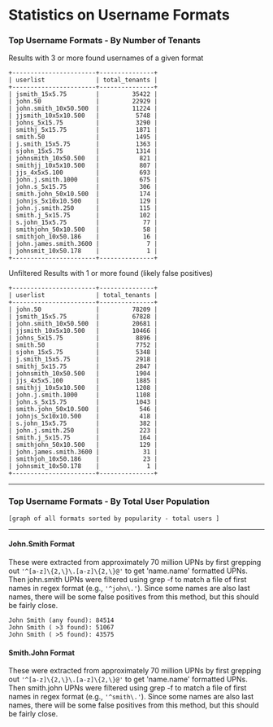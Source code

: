 # Statistics on Username Formats


### Top Username Formats - By Number of Tenants

Results with 3 or more found usernames of a given format

```
+-----------------------+---------------+
| userlist              | total_tenants |
+-----------------------+---------------+
| jsmith_15x5.75        |         35422 |
| john.50               |         22929 |
| john.smith_10x50.500  |         11224 |
| jjsmith_10x5x10.500   |          5748 |
| johns_5x15.75         |          3290 |
| smithj_5x15.75        |          1871 |
| smith.50              |          1495 |
| j.smith_15x5.75       |          1363 |
| sjohn_15x5.75         |          1314 |
| johnsmith_10x50.500   |           821 |
| smithjj_10x5x10.500   |           807 |
| jjs_4x5x5.100         |           693 |
| john.j.smith.1000     |           675 |
| john.s_5x15.75        |           306 |
| smith.john_50x10.500  |           174 |
| johnjs_5x10x10.500    |           129 |
| john.j.smith.250      |           115 |
| smith.j_5x15.75       |           102 |
| s.john_15x5.75        |            77 |
| smithjohn_50x10.500   |            58 |
| smithjoh_10x50.186    |            16 |
| john.james.smith.3600 |             7 |
| johnsmit_10x50.178    |             1 |
+-----------------------+---------------+
```


Unfiltered Results with 1 or more found (likely false positives)

```
+-----------------------+---------------+
| userlist              | total_tenants |
+-----------------------+---------------+
| john.50               |         78209 |
| jsmith_15x5.75        |         67828 |
| john.smith_10x50.500  |         20681 |
| jjsmith_10x5x10.500   |         10466 |
| johns_5x15.75         |          8896 |
| smith.50              |          7752 |
| sjohn_15x5.75         |          5348 |
| j.smith_15x5.75       |          2918 |
| smithj_5x15.75        |          2847 |
| johnsmith_10x50.500   |          1904 |
| jjs_4x5x5.100         |          1885 |
| smithjj_10x5x10.500   |          1208 |
| john.j.smith.1000     |          1108 |
| john.s_5x15.75        |          1043 |
| smith.john_50x10.500  |           546 |
| johnjs_5x10x10.500    |           418 |
| s.john_15x5.75        |           382 |
| john.j.smith.250      |           223 |
| smith.j_5x15.75       |           164 |
| smithjohn_50x10.500   |           129 |
| john.james.smith.3600 |            31 |
| smithjoh_10x50.186    |            23 |
| johnsmit_10x50.178    |             1 |
+-----------------------+---------------+
```
---

### Top Username Formats - By Total User Population

```
[graph of all formats sorted by popularity - total users ]
```

---

#### John.Smith Format

These were extracted from approximately 70 million UPNs by first grepping out ```'^[a-z]\{2,\}\.[a-z]\{2,\}@'``` to get 'name.name' formatted UPNs. Then john.smith UPNs were filtered using grep -f to match a file of first names in regex format (e.g., ```'^john\.'```).
Since some names are also last names, there will be some false positives from this method, but this should be fairly close.

```
John Smith (any found): 84514
John Smith ( >3 found): 51067
John Smith ( >5 found): 43575
```

#### Smith.John Format

These were extracted from approximately 70 million UPNs by first grepping out ```'^[a-z]\{2,\}\.[a-z]\{2,\}@'``` to get 'name.name' formatted UPNs. Then smith.john UPNs were filtered using grep -f to match a file of first names in regex format (e.g., ```'^smith\.'```).
Since some names are also last names, there will be some false positives from this method, but this should be fairly close.

```
```
